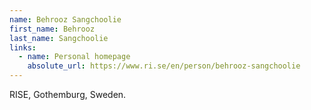 ```yaml
---
name: Behrooz Sangchoolie
first_name: Behrooz
last_name: Sangchoolie
links:
  - name: Personal homepage
    absolute_url: https://www.ri.se/en/person/behrooz-sangchoolie
---
```


RISE, Gothemburg, Sweden.

